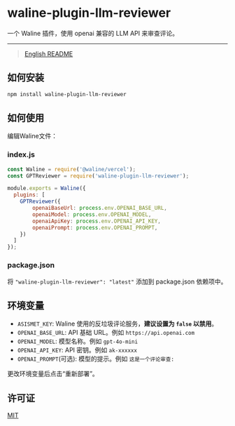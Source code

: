 # waline-plugin-llm-reviewer

一个 Waline 插件，使用 openai 兼容的 LLM API 来审查评论。

***
> [English README](/README.md)

## 如何安装

``` bash
npm install waline-plugin-llm-reviewer
```

## 如何使用

编辑Waline文件：

### index.js

``` javascript
const Waline = require('@waline/vercel');
const GPTReviewer = require('waline-plugin-llm-reviewer');

module.exports = Waline({
  plugins: [
    GPTReviewer({
        openaiBaseUrl: process.env.OPENAI_BASE_URL,
        openaiModel: process.env.OPENAI_MODEL,
        openaiApiKey: process.env.OPENAI_API_KEY,
        openaiPrompt: process.env.OPENAI_PROMPT,
    })
  ]
});
```

### package.json

将 `"waline-plugin-llm-reviewer": "latest"` 添加到 package.json 依赖项中。

## 环境变量

- `ASISMET_KEY`: Waline 使用的反垃圾评论服务，**建议设置为 `false` 以禁用**。
- `OPENAI_BASE_URL`: API 基础 URL。例如 `https://api.openai.com`
- `OPENAI_MODEL`: 模型名称。例如 `gpt-4o-mini`
- `OPENAI_API_KEY`: API 密钥。例如 `ak-xxxxxx`
- `OPENAI_PROMPT`(可选): 模型的提示。例如 `这是一个评论审查: `

更改环境变量后点击“重新部署”。

## 许可证

[MIT](./LICENSE)
